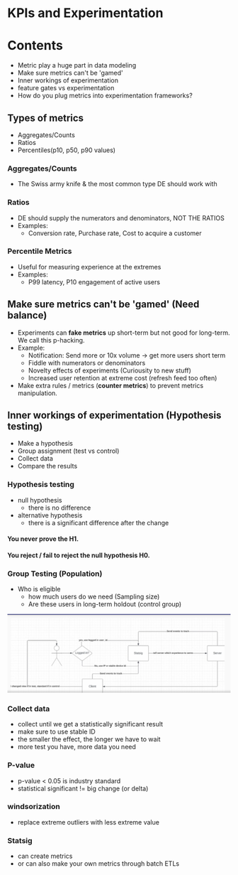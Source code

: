 # KPIs and Experimentation

# Contents
- Metric play a huge part in data modeling
- Make sure metrics can't be 'gamed'
- Inner workings of experimentation
- feature gates vs experimentation
- How do you plug metrics into experimentation frameworks?

## Types of metrics
- Aggregates/Counts
- Ratios
- Percentiles(p10, p50, p90 values)

### Aggregates/Counts
- The Swiss army knife & the most common type DE should work with

### Ratios
- DE should supply the numerators and denominators, NOT THE RATIOS
- Examples:
    - Conversion rate, Purchase rate, Cost to acquire a customer

### Percentile Metrics
- Useful for measuring experience at the extremes
- Examples:
    - P99 latency, P10 engagement of active users

## Make sure metrics can't be 'gamed' (Need balance)
- Experiments can **fake metrics** up short-term but not good for long-term. We call this p-hacking.
- Example: 
    - Notification: Send more or 10x volume -> get more users short term
    - Fiddle with numerators or denominators
    - Novelty effects of experiments (Curiousity to new stuff)
    - Increased user retention at extreme cost (refresh feed too often)
- Make extra rules / metrics (**counter metrics**) to prevent metrics manipulation. 

## Inner workings of experimentation (Hypothesis testing)
- Make a hypothesis
- Group assignment (test vs control)
- Collect data 
- Compare the results

### Hypothesis testing
- null hypothesis
    - there is no difference
- alternative hypothesis 
    - there is a significant difference after the change

#### You never prove the H1. 
#### You reject / fail to reject the null hypothesis H0.

### Group Testing (Population)
- Who is eligible
    - how much users do we need (Sampling size)
    - Are these users in long-term holdout (control group)

![alt text](image.png)

### Collect data
- collect until we get a statistically significant result
- make sure to use stable ID
- the smaller the effect, the longer we have to wait
- more test you have, more data you need

### P-value
- p-value < 0.05 is industry standard
- statistical significant != big change (or delta)

### windsorization
- replace extreme outliers with less extreme value

### Statsig
- can create metrics
- or can also make your own metrics through batch ETLs